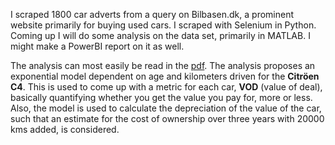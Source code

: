 I scraped 1800 car adverts from a query on Bilbasen.dk, a prominent website primarily for buying used cars. I scraped with Selenium in Python. Coming up I will do some analysis on the data set, primarily in MATLAB. I might make a PowerBI report on it as well.

The analysis can most easily be read in the [pdf](https://github.com/avaveriksen/data-projects/blob/main/Bilbasen%20Project/data_analysis.pdf). The analysis proposes an exponential model dependent on age and kilometers driven for the **Citröen C4**. This is used to come up with a metric for each car, **VOD** (value of deal), basically quantifying whether you get the value you pay for, more or less. Also, the model is used to calculate the depreciation of the value of the car, such that an estimate for the cost of ownership over three years with 20000 kms added, is considered.  